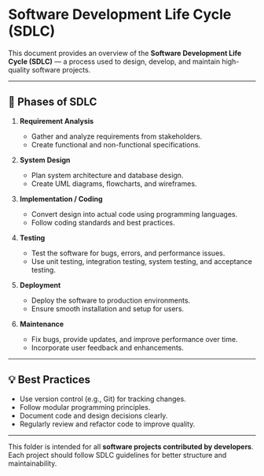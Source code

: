 # Software Development Life Cycle (SDLC)

This document provides an overview of the **Software Development Life Cycle (SDLC)** — a process used to design, develop, and maintain high-quality software projects.

---

## 📌 Phases of SDLC

1. **Requirement Analysis**
   - Gather and analyze requirements from stakeholders.
   - Create functional and non-functional specifications.
   
2. **System Design**
   - Plan system architecture and database design.
   - Create UML diagrams, flowcharts, and wireframes.
   
3. **Implementation / Coding**
   - Convert design into actual code using programming languages.
   - Follow coding standards and best practices.
   
4. **Testing**
   - Test the software for bugs, errors, and performance issues.
   - Use unit testing, integration testing, system testing, and acceptance testing.
   
5. **Deployment**
   - Deploy the software to production environments.
   - Ensure smooth installation and setup for users.
   
6. **Maintenance**
   - Fix bugs, provide updates, and improve performance over time.
   - Incorporate user feedback and enhancements.

---

## 💡 Best Practices
- Use version control (e.g., Git) for tracking changes.
- Follow modular programming principles.
- Document code and design decisions clearly.
- Regularly review and refactor code to improve quality.

---

This folder is intended for all **software projects contributed by developers**. Each project should follow SDLC guidelines for better structure and maintainability.
